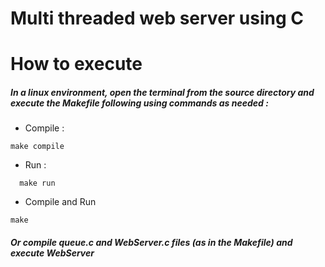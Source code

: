 # Multi threaded web server using C

# How to execute

##### In a linux environment, open the terminal from the source directory and execute the Makefile following using commands as needed :

- Compile :
```
make compile
```

- Run :
```
  make run
```

- Compile and Run
```
make
```

##### Or compile queue.c and WebServer.c files (as in the Makefile) and execute WebServer

